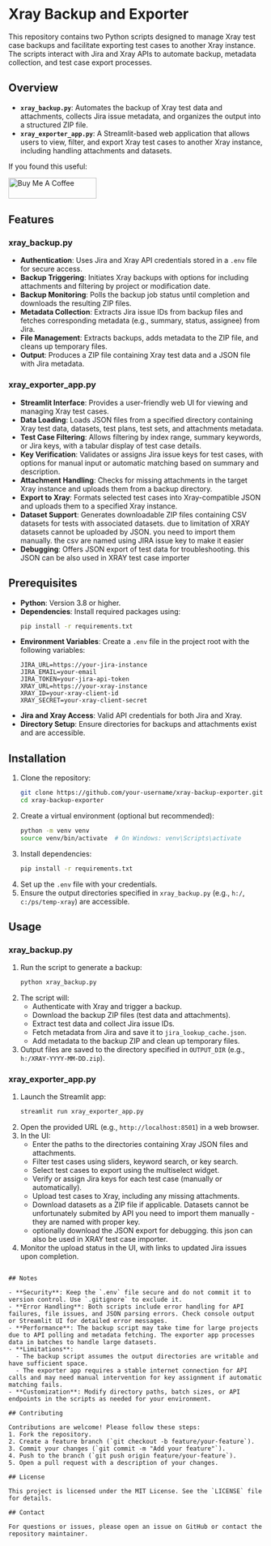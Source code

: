 # Xray Backup and Exporter

This repository contains two Python scripts designed to manage Xray test case backups and facilitate exporting test cases to another Xray instance. The scripts interact with Jira and Xray APIs to automate backup, metadata collection, and test case export processes.

## Overview

- **`xray_backup.py`**: Automates the backup of Xray test data and attachments, collects Jira issue metadata, and organizes the output into a structured ZIP file.
- **`xray_exporter_app.py`**: A Streamlit-based web application that allows users to view, filter, and export Xray test cases to another Xray instance, including handling attachments and datasets.

If you found this useful:
 
<a href="https://coff.ee/mrusiniak" target="_blank"><img src="https://cdn.buymeacoffee.com/buttons/default-blue.png" alt="Buy Me A Coffee" height="41" width="174"></a>

## Features

### xray_backup.py
- **Authentication**: Uses Jira and Xray API credentials stored in a `.env` file for secure access.
- **Backup Triggering**: Initiates Xray backups with options for including attachments and filtering by project or modification date.
- **Backup Monitoring**: Polls the backup job status until completion and downloads the resulting ZIP files.
- **Metadata Collection**: Extracts Jira issue IDs from backup files and fetches corresponding metadata (e.g., summary, status, assignee) from Jira.
- **File Management**: Extracts backups, adds metadata to the ZIP file, and cleans up temporary files.
- **Output**: Produces a ZIP file containing Xray test data and a JSON file with Jira metadata.

### xray_exporter_app.py
- **Streamlit Interface**: Provides a user-friendly web UI for viewing and managing Xray test cases.
- **Data Loading**: Loads JSON files from a specified directory containing Xray test data, datasets, test plans, test sets, and attachments metadata.
- **Test Case Filtering**: Allows filtering by index range, summary keywords, or Jira keys, with a tabular display of test case details.
- **Key Verification**: Validates or assigns Jira issue keys for test cases, with options for manual input or automatic matching based on summary and description.
- **Attachment Handling**: Checks for missing attachments in the target Xray instance and uploads them from a backup directory.
- **Export to Xray**: Formats selected test cases into Xray-compatible JSON and uploads them to a specified Xray instance.
- **Dataset Support**: Generates downloadable ZIP files containing CSV datasets for tests with associated datasets. due to limitation of XRAY datasets cannot be uploaded by JSON. you need to import them manually. the csv are named using JIRA issue key to make it easier
- **Debugging**: Offers JSON export of test data for troubleshooting. this JSON can be also used in XRAY test case importer

## Prerequisites

- **Python**: Version 3.8 or higher.
- **Dependencies**: Install required packages using:
  ```bash
  pip install -r requirements.txt
  ```
- **Environment Variables**: Create a `.env` file in the project root with the following variables:
  ```plaintext
  JIRA_URL=https://your-jira-instance
  JIRA_EMAIL=your-email
  JIRA_TOKEN=your-jira-api-token
  XRAY_URL=https://your-xray-instance
  XRAY_ID=your-xray-client-id
  XRAY_SECRET=your-xray-client-secret
  ```
- **Jira and Xray Access**: Valid API credentials for both Jira and Xray.
- **Directory Setup**: Ensure directories for backups and attachments exist and are accessible.

## Installation

1. Clone the repository:
   ```bash
   git clone https://github.com/your-username/xray-backup-exporter.git
   cd xray-backup-exporter
   ```
2. Create a virtual environment (optional but recommended):
   ```bash
   python -m venv venv
   source venv/bin/activate  # On Windows: venv\Scripts\activate
   ```
3. Install dependencies:
   ```bash
   pip install -r requirements.txt
   ```
4. Set up the `.env` file with your credentials.
5. Ensure the output directories specified in `xray_backup.py` (e.g., `h:/`, `c:/ps/temp-xray`) are accessible.

## Usage

### xray_backup.py
1. Run the script to generate a backup:
   ```bash
   python xray_backup.py
   ```
2. The script will:
   - Authenticate with Xray and trigger a backup.
   - Download the backup ZIP files (test data and attachments).
   - Extract test data and collect Jira issue IDs.
   - Fetch metadata from Jira and save it to `jira_lookup_cache.json`.
   - Add metadata to the backup ZIP and clean up temporary files.
3. Output files are saved to the directory specified in `OUTPUT_DIR` (e.g., `h:/XRAY-YYYY-MM-DD.zip`).

### xray_exporter_app.py
1. Launch the Streamlit app:
   ```bash
   streamlit run xray_exporter_app.py
   ```
2. Open the provided URL (e.g., `http://localhost:8501`) in a web browser.
3. In the UI:
   - Enter the paths to the directories containing Xray JSON files and attachments.
   - Filter test cases using sliders, keyword search, or key search.
   - Select test cases to export using the multiselect widget.
   - Verify or assign Jira keys for each test case (manually or automatically).
   - Upload test cases to Xray, including any missing attachments.
   - Download datasets as a ZIP file if applicable. Datasets cannot be unfortunately submited by API you need to import them manually - they are named with proper key. 
   - optionally download the JSON export for debugging. this json can also be used in XRAY test case importer.
4. Monitor the upload status in the UI, with links to updated Jira issues upon completion.

```

## Notes

- **Security**: Keep the `.env` file secure and do not commit it to version control. Use `.gitignore` to exclude it.
- **Error Handling**: Both scripts include error handling for API failures, file issues, and JSON parsing errors. Check console output or Streamlit UI for detailed error messages.
- **Performance**: The backup script may take time for large projects due to API polling and metadata fetching. The exporter app processes data in batches to handle large datasets.
- **Limitations**:
  - The backup script assumes the output directories are writable and have sufficient space.
  - The exporter app requires a stable internet connection for API calls and may need manual intervention for key assignment if automatic matching fails.
- **Customization**: Modify directory paths, batch sizes, or API endpoints in the scripts as needed for your environment.

## Contributing

Contributions are welcome! Please follow these steps:
1. Fork the repository.
2. Create a feature branch (`git checkout -b feature/your-feature`).
3. Commit your changes (`git commit -m "Add your feature"`).
4. Push to the branch (`git push origin feature/your-feature`).
5. Open a pull request with a description of your changes.

## License

This project is licensed under the MIT License. See the `LICENSE` file for details.

## Contact

For questions or issues, please open an issue on GitHub or contact the repository maintainer.
